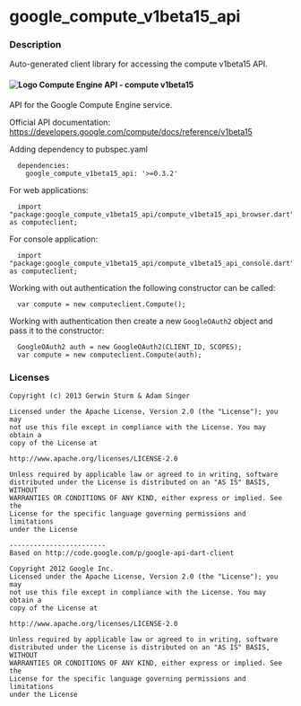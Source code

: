 # google_compute_v1beta15_api

### Description

Auto-generated client library for accessing the compute v1beta15 API.

#### ![Logo](http://www.google.com/images/icons/product/compute_engine-16.png) Compute Engine API - compute v1beta15

API for the Google Compute Engine service.

Official API documentation: https://developers.google.com/compute/docs/reference/v1beta15

Adding dependency to pubspec.yaml

```
  dependencies:
    google_compute_v1beta15_api: '>=0.3.2'
```

For web applications:

```
  import "package:google_compute_v1beta15_api/compute_v1beta15_api_browser.dart" as computeclient;
```

For console application:

```
  import "package:google_compute_v1beta15_api/compute_v1beta15_api_console.dart" as computeclient;
```

Working with out authentication the following constructor can be called:

```
  var compute = new computeclient.Compute();
```

Working with authentication then create a new `GoogleOAuth2` object and pass it to the constructor:


```
  GoogleOAuth2 auth = new GoogleOAuth2(CLIENT_ID, SCOPES);
  var compute = new computeclient.Compute(auth);
```

### Licenses

```
Copyright (c) 2013 Gerwin Sturm & Adam Singer

Licensed under the Apache License, Version 2.0 (the "License"); you may 
not use this file except in compliance with the License. You may obtain a 
copy of the License at

http://www.apache.org/licenses/LICENSE-2.0

Unless required by applicable law or agreed to in writing, software
distributed under the License is distributed on an "AS IS" BASIS, WITHOUT
WARRANTIES OR CONDITIONS OF ANY KIND, either express or implied. See the
License for the specific language governing permissions and limitations 
under the License

------------------------
Based on http://code.google.com/p/google-api-dart-client

Copyright 2012 Google Inc.
Licensed under the Apache License, Version 2.0 (the "License"); you may 
not use this file except in compliance with the License. You may obtain a
copy of the License at

http://www.apache.org/licenses/LICENSE-2.0

Unless required by applicable law or agreed to in writing, software
distributed under the License is distributed on an "AS IS" BASIS, WITHOUT
WARRANTIES OR CONDITIONS OF ANY KIND, either express or implied. See the
License for the specific language governing permissions and limitations 
under the License

```
